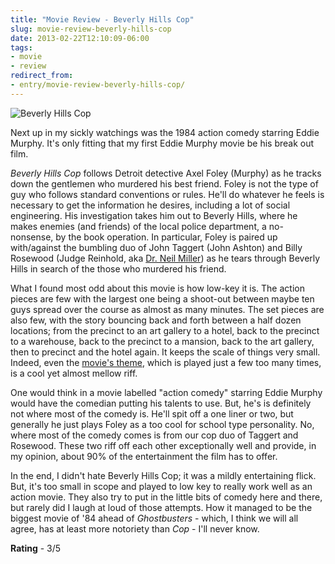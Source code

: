 ```yaml
---
title: "Movie Review - Beverly Hills Cop"
slug: movie-review-beverly-hills-cop
date: 2013-02-22T12:10:09-06:00
tags:
- movie
- review
redirect_from:
- entry/movie-review-beverly-hills-cop/
---
```

![](http://i.imgur.com/R4uspxN.jpg "Beverly Hills Cop")

Next up in my sickly watchings was the 1984 action comedy starring Eddie Murphy. It's only fitting that my first Eddie Murphy movie be his break out film.

_Beverly Hills Cop_ follows Detroit detective Axel Foley (Murphy) as he tracks down the gentlemen who murdered his best friend. Foley is not the type of guy who follows standard conventions or rules. He'll do whatever he feels is necessary to get the information he desires, including a lot of social engineering. His investigation takes him out to Beverly Hills, where he makes enemies (and friends) of the local police department, a no-nonsense, by the book operation. In particular, Foley is paired up with/against the bumbling duo of John Taggert (John Ashton) and Billy Rosewood (Judge Reinhold, aka [Dr. Neil Miller](http://i.imgur.com/g6xbjCK.jpg)) as he tears through Beverly Hills in search of the those who murdered his friend.

What I found most odd about this movie is how low-key it is. The action pieces are few with the largest one being a shoot-out between maybe ten guys spread over the course as almost as many minutes. The set pieces are also few, with the story bouncing back and forth between a half dozen locations; from the precinct to an art gallery to a hotel, back to the precinct to a warehouse, back to the precinct to a mansion, back to the art gallery, then to precinct and the hotel again. It keeps the scale of things very small. Indeed, even the [movie's theme](http://www.youtube.com/watch?v=V4kWpi2HnPU), which is played just a few too many times, is a cool yet almost mellow riff.

One would think in a movie labelled "action comedy" starring Eddie Murphy would have the comedian putting his talents to use. But, he's is definitely not where most of the comedy is. He'll spit off a one liner or two, but generally he just plays Foley as a too cool for school type personality. No, where most of the comedy comes is from our cop duo of Taggert and Rosewood. These two riff off each other exceptionally well and provide, in my opinion, about 90% of the entertainment the film has to offer.

In the end, I didn't hate Beverly Hills Cop; it was a mildly entertaining flick. But, it's too small in scope and played to low key to really work well as an action movie. They also try to put in the little bits of comedy here and there, but rarely did I laugh at loud of those attempts. How it managed to be the biggest movie of '84 ahead of _Ghostbusters_ - which, I think we will all agree, has at least more notoriety than _Cop_ - I'll never know.

**Rating** - 3/5
